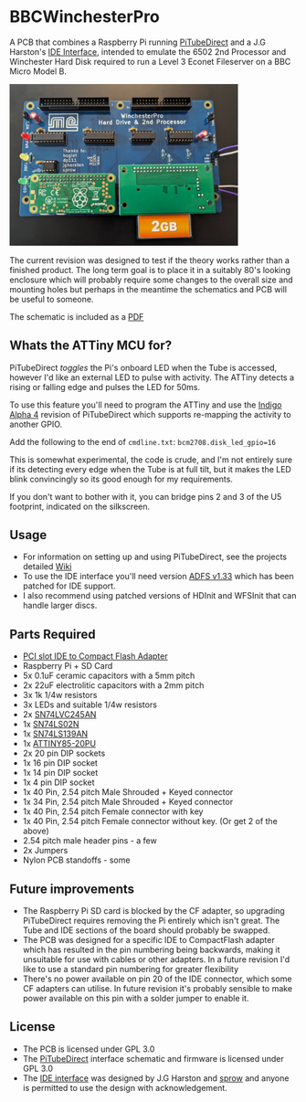 # BBCWinchesterPro

A PCB that combines a Raspberry Pi running [PiTubeDirect](https://github.com/hoglet67/PiTubeDirect) and a J.G Harston's [IDE Interface](https://mdfs.net/Info/Comp/BBC/IDE/), intended to emulate the 6502 2nd Processor and Winchester Hard Disk required to run a Level 3 Econet Fileserver on a BBC Micro Model B.  

<img src="images/BBCWinchesterPro-Assembled.jpg" width="400">

The current revision was designed to test if the theory works rather than a finished product. The long term goal is to place it in a suitably 80's looking enclosure which will probably require some changes to the overall size and mounting holes but perhaps in the meantime the schematics and PCB will be useful to someone.

The schematic is included as a [PDF](Schematic.pdf)

## Whats the ATTiny MCU for?

PiTubeDirect *toggles* the Pi's onboard LED when the Tube is accessed, however I'd like an external LED to pulse with activity. The ATTiny detects a rising or falling edge and pulses the LED for 50ms.  

To use this feature you'll need to program the ATTiny and use the [Indigo Alpha 4](https://github.com/hoglet67/PiTubeDirect/releases/tag/indigo-alpha4) revision of PiTubeDirect which supports re-mapping the activity to another GPIO.  

Add the following to the end of `cmdline.txt`: 
`bcm2708.disk_led_gpio=16`

This is somewhat experimental, the code is crude, and I'm not entirely sure if its detecting every edge when the Tube is at full tilt, but it makes the LED blink convincingly   so its good enough for my requirements.  

If you don't want to bother with it, you can bridge pins 2 and 3 of the U5 footprint, indicated on the silkscreen.

## Usage

- For information on setting up and using PiTubeDirect, see the projects detailed [Wiki](https://github.com/hoglet67/PiTubeDirect/wiki)
- To use the IDE interface you'll need version [ADFS  v1.33](https://mdfs.net/System/ROMs/Filing/Disk/Acorn/ADFS133) which has been patched for IDE support.
- I also recommend using patched versions of HDInit and WFSInit that can handle larger discs. 

## Parts Required

- [PCI slot IDE to Compact Flash Adapter](https://www.amazon.co.uk/gp/product/B0913811PP)
- Raspberry Pi + SD Card
- 5x 0.1uF ceramic capacitors with a 5mm pitch 
- 2x 22uF electrolitic capacitors with a 2mm pitch
- 3x 1k 1/4w resistors
- 3x LEDs and suitable 1/4w resistors
- 2x [SN74LVC245AN](http://d.digikey.com/dc/mn-w0iJh4uEE_bUitNCuXpPSTLmwSDrmPaa_ksuLmn07WQWvHI6vieAM8l8Rz71y9-o2iqNxD_lrRHs2f6p78UOWSMZi80Re0OX4QjTHXhzXzyCP1n-WYmlf5x2yjzHYfHzZC5O6tAVstkKuOzoHwbgnRBw45ztk-WaaeLEz83g=/MDI4LVNYSy01MDcAAAGQeWyQoGkputw3nr4VpWGkNsxv4PB3VXIkOks0B2FcjYxorqdoh39jE906jV2IX0SxzNbf8sc=)
- 1x [SN74LS02N](http://d.digikey.com/dc/mn-w0iJh4uEE_bUitNCuXpPSTLmwSDrmPaa_ksuLmn07WQWvHI6vieAM8l8Rz71y9-o2iqNxD_lrRHs2f6p78bnTDQXV0_ONXEKM5iC55d-ZDkkt9n89zQITQIYKv5ImfzPp6AZ2aezEFJFPNdnpA2yuf_bsGcfQkRQfUysnwfE=/MDI4LVNYSy01MDcAAAGQeWyQoGkputw3nr4VpWGkNsxv4PB3VXIkOks0B2FcjYxorqdoh39jE906jV2IX0SxzNbf8sc=)
- 1x [SN74LS139AN](http://d.digikey.com/dc/mn-w0iJh4uEE_bUitNCuXpPSTLmwSDrmPaa_ksuLmn07WQWvHI6vieAM8l8Rz71y9-o2iqNxD_lrRHs2f6p78ZChZSCAtt8kdLK_f7oz0DTUWDhmkEZ-6cGHutOkHit2hcfdb0F0ck6e2jeWpSL4i42dJ505bw-7yi25-H_klbc=/MDI4LVNYSy01MDcAAAGQeWyQoGkputw3nr4VpWGkNsxv4PB3VXIkOks0B2FcjYxorqdoh39jE906jV2IX0SxzNbf8sc=)
- 1x [ATTINY85-20PU](http://d.digikey.com/dc/mn-w0iJh4uEE_bUitNCuXpPSTLmwSDrmPaa_ksuLmn3wb489Ozp7P-auFeMYVOl116EiIEbZ38BDQy1OX_LrrLPV3Ec8LFvckgIt5WBiMOWBzA2AtKbyb9r8UKNGoR5mw2eYflZHiaYFx4eLpeBZ2Q5_0KFzTh_zHWoZHqgDAwE=/MDI4LVNYSy01MDcAAAGQeWyQoGkputw3nr4VpWGkNsxv4PB3VXIkOks0B2FcjYxorqdoh39jE906jV2IX0SxzNbf8sc=)
- 2x 20 pin DIP sockets
- 1x 16 pin DIP socket
- 1x 14 pin DIP socket
- 1x 4 pin DIP socket
- 1x 40 Pin, 2.54 pitch Male Shrouded + Keyed connector
-  1x 34 Pin, 2.54 pitch  Male Shrouded + Keyed connector
- 1x 40 Pin, 2.54 pitch Female connector with key
- 1x 40 Pin, 2.54 pitch  Female connector without key. (Or get 2 of the above)
- 2.54 pitch male header pins - a few 
- 2x Jumpers
- Nylon PCB standoffs - some

## Future improvements
- The Raspberry Pi SD card is blocked by the CF adapter, so upgrading PiTubeDirect requires removing the Pi entirely which isn't great. The Tube and IDE sections of the board should probably be swapped.
- The PCB was designed for a specific IDE to CompactFlash adapter which has resulted in the pin numbering being backwards, making it unsuitable for use with cables or other adapters. In a future revision I'd like to use a standard pin numbering for greater flexibility
- There's no power available on pin 20 of the IDE connector, which some CF adapters can utilise. In future revision it's probably sensible to make power available on this pin with a solder jumper to enable it.


## License

- The PCB is licensed under GPL 3.0
- The [PiTubeDirect](https://github.com/hoglet67/PiTubeDirect) interface schematic and firmware is licensed under GPL 3.0
- The [IDE interface](https://mdfs.net/Info/Comp/BBC/IDE/) was designed by J.G Harston and [sprow](http://www.sprow.co.uk/) and anyone is permitted to use the design with acknowledgement.

